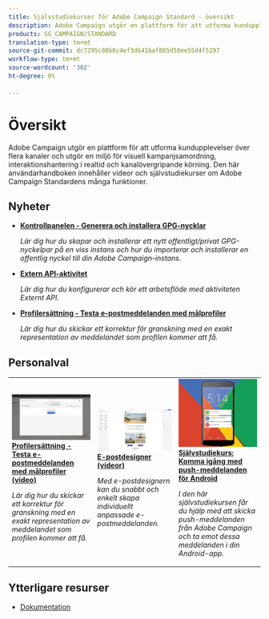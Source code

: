 ```yaml
---
title: Självstudiekurser för Adobe Campaign Standard - översikt
description: Adobe Campaign utgör en plattform för att utforma kundupplevelser över flera kanaler och utgör en miljö för visuell kampanjsamordning, interaktionshantering i realtid och kanalövergripande körning. Den här användarhandboken innehåller videor och självstudiekurser om Adobe Campaign Standardens många funktioner.
products: SG_CAMPAIGN/STANDARD
translation-type: tm+mt
source-git-commit: dc7295c80b8c4ef3d641baf885d50ee55d4f5197
workflow-type: tm+mt
source-wordcount: '302'
ht-degree: 0%

---
```



# Översikt

Adobe Campaign utgör en plattform för att utforma kundupplevelser över flera kanaler och utgör en miljö för visuell kampanjsamordning, interaktionshantering i realtid och kanalövergripande körning. Den här användarhandboken innehåller videor och självstudiekurser om Adobe Campaign Standardens många funktioner.

## Nyheter

* **[Kontrollpanelen - Generera och installera GPG-nycklar](/help/administrating/control-panel/generating-and-installing-gpg-keys.md)**

   *Lär dig hur du skapar och installerar ett nytt offentligt/privat GPG-nyckelpar på en viss instans och hur du importerar och installerar en offentlig nyckel till din Adobe Campaign-instans.*

* **[Extern API-aktivitet](/help/managing-processes-and-data/data-management-activities/external-api-activity.md)**

   *Lär dig hur du konfigurerar och kör ett arbetsflöde med aktiviteten Externt API.*

* **[Profilersättning - Testa e-postmeddelanden med målprofiler](/help/communication-channels/email/profile-substitution.md)**

   *Lär dig hur du skickar ett korrektur för granskning med en exakt representation av meddelandet som profilen kommer att få.*

## Personalval

<table>
<tr>
  <td>
    <a href="./communication-channels/email/profile-substitution.md"> 
      <img alt="Profilersättning - Testa e-postmeddelanden med målprofiler (video)" src="./assets/substitution_tab.png"/>
    </a>
    <div>
      <a href="./communication-channels/email/profile-substitution.md">
    <strong>Profilersättning - Testa e-postmeddelanden med målprofiler (video)</strong>
    </a>
    </div>
    <p>
    <em>Lär dig hur du skickar ett korrektur för granskning med en exakt representation av meddelandet som profilen kommer att få.</em>
    <p>
  </td>
   <td>
    <a href="./designing-content/email-designer/email-designer-overview.md">
      <img alt="E-postdesigner (videor)" src="./assets/email_designer_tutorial.png" />
    </a>
    <div>
      <a href="./designing-content/email-designer/email-designer-overview.md">
    <strong>E-postdesigner (videor)</strong>
    </a>
    </div>
    <p>
    <em>Med e-postdesignern kan du snabbt och enkelt skapa individuellt anpassade e-postmeddelanden.</em>
    <p>
  </td>
  <td>
    <a href="https://docs.adobe.com/content/help/en/campaign-standard-learn/getting-started-with-push-notifications-android/introduction.html">
      <img alt="Självstudiekurs: Komma igång med push-meddelanden för Android" src="./assets/push-for-android.png" />
    </a>
    <div>
      <a href="https://docs.adobe.com/content/help/en/campaign-standard-learn/getting-started-with-push-notifications-android/introduction.html">
    <strong>Självstudiekurs: Komma igång med push-meddelanden för Android</strong>
    </a>
    </div>
    <p>
    <em>I den här självstudiekursen får du hjälp med att skicka push-meddelanden från Adobe Campaign och ta emot dessa meddelanden i din Android-app. </em>
    <p>
  </td>
</tr>
</table>

## Ytterligare resurser

* [Dokumentation](https://docs.adobe.com/content/help/en/campaign-standard/using/campaign-standard-home.html)
